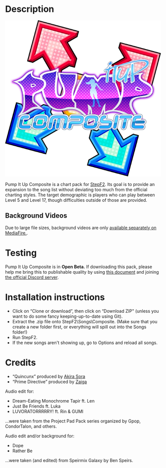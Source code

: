 # Description

![PIUComposite Logo](https://github.com/JapanYoshi/PIUComposite/raw/master/banner.png)

Pump It Up Composite is a chart pack for [StepF2](stepf2.blogspot.com). Its goal is to provide an expansion to the song list without deviating too much from the official charting styles. The target demographic is players who can play between Level 5 and Level 17, though difficulties outside of those are provided.

## Background Videos

Due to large file sizes, background videos are only [available separately on MediaFire.](http://www.mediafire.com/folder/o65fzhtvonpv9g6,u0k1ioy2w5kiudx/shared).

# Testing

Pump It Up Composite is in **Open Beta.** If downloading this pack, please help me bring this to publishable quality by using [this document](https://docs.google.com/spreadsheets/d/1bwC163P1L27GePRla2ZarjM4Yx6JFIMJlNQtf9GXtyo/edit?usp=sharing) and joining [the official Discord server](https://invite.gg/piu).

# Installation instructions

* Click on “Clone or download”, then click on “Download ZIP" (unless you want to do some fancy keeping-up-to-date using Git).
* Extract the .zip file onto StepF2\Songs\Composite.
(Make sure that you create a new folder first, or everything will spill out into the Songs folder!)
* Run StepF2.
* If the new songs aren't showing up, go to Options and reload all songs.

# Credits

* “Quincunx” produced by [Akira Sora](https://soundcloud.com/sora-akira-edm)
* “Prime Directive” produced by [Zaiga](https://soundcloud.com/zaiga_makina)

Audio edit for:

* Dream-Eating Monochrome Tapir ft. Len
* Just Be Friends ft. Luka
* LUVORATORRRRRY! ft. Rin & GUMI

...were taken from the Project Pad Pack series organized by Gpop, CondorTalon, and others.

Audio edit and/or background for:

* Dope
* Rather Be

...were taken (and edited) from Speirmix Galaxy by Ben Speirs.